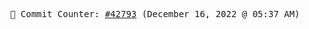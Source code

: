 <p align="center">
    <samp>
        📮 Commit Counter: <a href="https://github.com/Javascript-void0/Javascript-void0/commits/main">#42793</a> (December 16, 2022 @ 05:37 AM)
    </samp>
</p>
